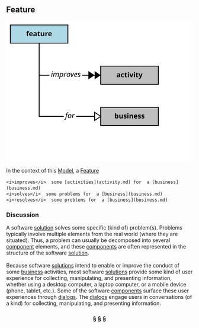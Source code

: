 ## Feature

![feature](https://raw.githubusercontent.com/nikboyd/Syntopica/master/syntopica-data/src/test/resources/pages/feature.svg)

In the context of this [Model](model.md), a [Feature](feature.md)

```
<i>improves</i>  some [activities](activity.md) for  a [business](business.md)
<i>solves</i>  some problems for  a [business](business.md)
<i>resolves</i>  some problems for  a [business](business.md)
```

### Discussion

A software [solution](solution.md) solves some specific (kind of) problem(s).
Problems typically involve multiple elements from the real world (where they are situated).
Thus, a problem can usually be decomposed into several [component](component.md) elements,
and these [components](component.md) are often represented in the structure of the software [solution](solution.md).<br/><br/>Because software [solutions](solution.md) intend to enable or improve the conduct of some [business](business.md) activities,
most software [solutions](solution.md) provide some kind of user experience for collecting, manipulating, and
presenting information, whether using a desktop computer, a laptop computer, or a mobile device
(phone, tablet, etc.). Some of the software [components](component.md) surface these user experiences through [dialogs](dialog.md).
The [dialogs](dialog.md) engage users in conversations (of a kind) for collecting, manipulating, and presenting information.


<h3 align="center"><b>&sect; &sect; &sect;</b></h3>
